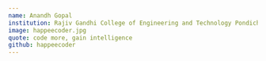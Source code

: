 ```yaml
---
name: Anandh Gopal
institution: Rajiv Gandhi College of Engineering and Technology Pondicherry
image: happeecoder.jpg
quote: code more, gain intelligence
github: happeecoder
---
```

